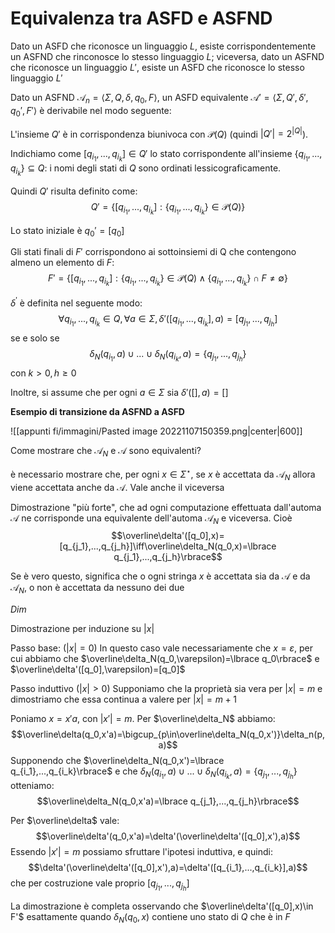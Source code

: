 
# Equivalenza tra ASFD e ASFND

Dato un ASFD che riconosce un linguaggio $L$, esiste corrispondentemente un ASFND che rinconosce lo stesso linguaggio $L$; viceversa, dato un ASFND che riconosce un linguaggio $L'$, esiste un ASFD che riconosce lo stesso linguaggio $L'$ 

Dato un ASFND $\mathcal A_n=\langle\Sigma,Q,\delta,q_0,F\rangle$, un ASFD equivalente $\mathcal A'=\langle\Sigma,Q',\delta',q_0',F'\rangle$ è derivabile nel modo seguente:

L'insieme $Q'$ è in corrispondenza biunivoca con $\mathcal P(Q)$ (quindi $|Q'|=2^{|Q|}$).

Indichiamo come $[q_{i_1},...,q_{i_k}]\in Q'$ lo stato corrispondente all'insieme $\lbrace q_{i_1},...,q_{i_k}\rbrace\subseteq Q$: i nomi degli stati di $Q$ sono ordinati lessicograficamente.

Quindi $Q'$ risulta definito come:
$$Q'=\lbrace[q_{i_1},...,q_{i_k}]:\lbrace q_{i_1},...,q_{i_k}\rbrace\in\mathcal P(Q)\rbrace$$

Lo stato iniziale è $q_0'=[q_0]$

Gli stati finali di $F'$ corrispondono ai sottoinsiemi di Q che contengono almeno un elemento di $F$:
$$F'=\lbrace[q_{i_1},...,q_{i_k}]:\lbrace q_{i_1},...,q_{i_k}\rbrace\in\mathcal P(Q)\land\lbrace q_{i_1},...,q_{i_k}\rbrace\cap F\neq\emptyset\rbrace$$

$\delta^{'}$ è definita nel seguente modo:
$$\forall q_{i_1},...,q_{i_k}\in Q,\forall a\in\Sigma,\delta'([q_{i_1},...,q_{i_k}],a)=[q_{j_1},...,q_{j_h}]$$
se e solo se
$$\delta_N(q_{i_1},a)\cup...\cup\delta_N(q_{i_k},a)=\lbrace q_{j_1},...,q_{j_h}\rbrace$$
con $k\gt0,h\geq0$

Inoltre, si assume che per ogni $a\in\Sigma$ sia $\delta'([],a)=[]$

**Esempio di transizione da ASFND a ASFD**

![[appunti fi/immagini/Pasted image 20221107150359.png|center|600]]

Come mostrare che $\mathcal A_N$ e $\mathcal A$ sono equivalenti?

è necessario mostrare che, per ogni $x\in\Sigma^\star$, se $x$ è accettata da $\mathcal A_N$ allora viene accettata anche da $\mathcal A$. Vale anche il viceversa

Dimostrazione "più forte", che ad ogni computazione effettuata dall'automa $\mathcal A$ ne corrisponde una equivalente dell'automa $\mathcal A_N$ e viceversa. Cioè
$$\overline\delta'([q_0],x)=[q_{j_1},...,q_{j_h}]\iff\overline\delta_N(q_0,x)=\lbrace q_{j_1},...,q_{j_h}\rbrace$$

Se è vero questo, significa che o ogni stringa $x$ è accettata sia da $\mathcal A$ e da $\mathcal A_N$, o non è accettata da nessuno dei due

_Dim_

Dimostrazione per induzione su $|x|$

Passo base: $(|x|=0)$ In questo caso vale necessariamente che $x=\varepsilon$, per cui abbiamo che $\overline\delta_N(q_0,\varepsilon)=\lbrace q_0\rbrace$ e $\overline\delta'([q_0],\varepsilon)=[q_0]$

Passo induttivo $(|x|\gt0)$ Supponiamo che la proprietà sia vera per $|x|=m$ e dimostriamo che essa continua a valere per $|x|=m+1$

Poniamo $x=x'a$, con $|x'|=m$. Per $\overline\delta_N$ abbiamo:
$$\overline\delta(q_0,x'a)=\bigcup_{p\in\overline\delta_N(q_0,x')}\delta_n(p,a)$$
Supponendo che $\overline\delta_N(q_0,x')=\lbrace q_{i_1},...,q_{i_k}\rbrace$ e che $\delta_N(q_{i_1},a)\cup...\cup\delta_N(q_{i_k},a)=\lbrace q_{j_1},...,q_{j_h}\rbrace$ otteniamo:
$$\overline\delta_N(q_0,x'a)=\lbrace q_{j_1},...,q_{j_h}\rbrace$$

Per $\overline\delta$ vale:
$$\overline\delta'(q_0,x'a)=\delta'(\overline\delta'([q_0],x'),a)$$
Essendo $|x'|=m$ possiamo sfruttare l'ipotesi induttiva, e quindi:
$$\delta'(\overline\delta'([q_0],x'),a)=\delta'([q_{i_1},...,q_{i_k}],a)$$
che per costruzione vale proprio $[ q_{j_1},...,q_{j_h}]$ 

La dimostrazione è completa osservando che $\overline\delta'([q_0],x)\in F'$ esattamente quando $\delta_N(q_0,x)$ contiene uno stato di $Q$ che è in $F$

